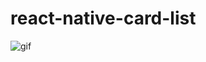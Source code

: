 # react-native-card-list

![gif](https://thumbs.gfycat.com/PeriodicAdmirableHarrierhawk-size_restricted.gif)